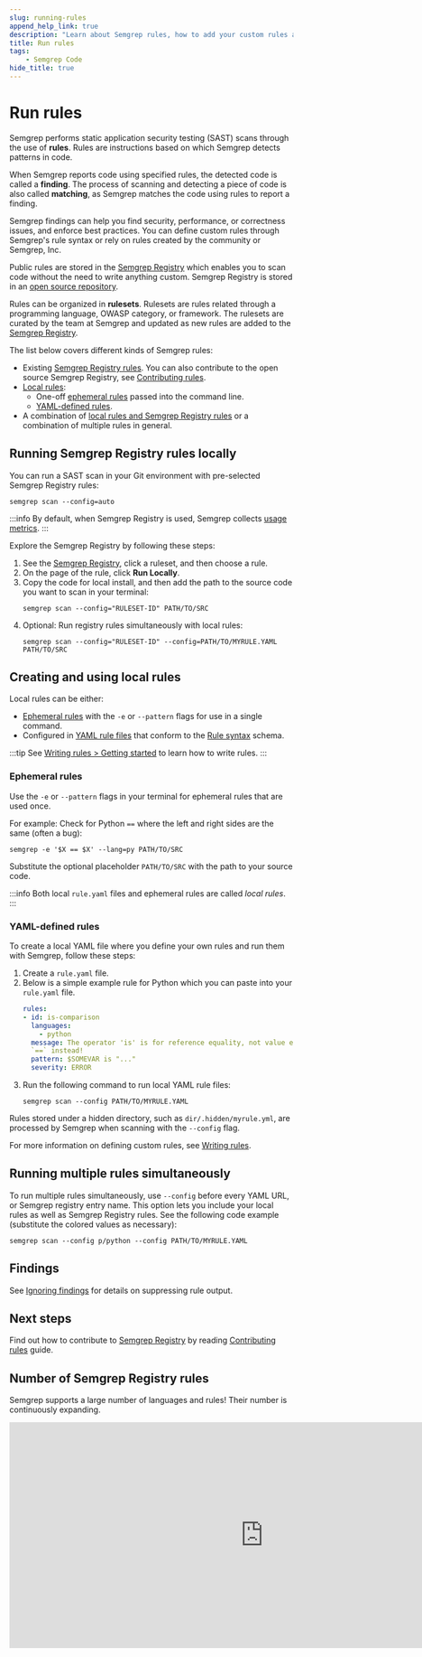 ```yaml
---
slug: running-rules
append_help_link: true
description: "Learn about Semgrep rules, how to add your custom rules and rules from Semgrep Registry, a community-contributed repository of rules to help enforce security."
title: Run rules
tags:
    - Semgrep Code
hide_title: true
---
```


# Run rules

Semgrep performs static application security testing (SAST) scans through the use of **rules**. Rules are instructions based on which Semgrep detects patterns in code.

When Semgrep reports code using specified rules, the detected code is called a **finding**. The process of scanning and detecting a piece of code is also called **matching**, as Semgrep matches the code using rules to report a finding.

Semgrep findings can help you find security, performance, or correctness issues, and enforce best practices. You can define custom rules through Semgrep's rule syntax or rely on rules created by the community or Semgrep, Inc.

Public rules are stored in the [<i class="fas fa-external-link fa-xs"></i> Semgrep Registry](https://semgrep.dev/explore) which enables you to scan code without the need to write anything custom. Semgrep Registry is stored in an [open source repository](https://github.com/semgrep/semgrep-rules).

Rules can be organized in **rulesets**. Rulesets are rules related through a programming language, OWASP category, or framework. The rulesets are curated by the team at Semgrep and updated as new rules are added to the [Semgrep Registry](https://semgrep.dev/explore).

The list below covers different kinds of Semgrep rules:

- Existing [Semgrep Registry rules](#running-semgrep-registry-rules-locally). You can also contribute to the open source Semgrep Registry, see [Contributing rules](/contributing/contributing-to-semgrep-rules-repository).
- [Local rules](#creating-and-using-local-rules):
  - One-off [ephemeral rules](#ephemeral-rules) passed into the command line.
  - [YAML-defined rules](#yaml-defined-rules).
- A combination of [local rules and Semgrep Registry rules](#running-multiple-rules-simultaneously) or a combination of multiple rules in general.

## Running Semgrep Registry rules locally

You can run a SAST scan in your Git environment with pre-selected Semgrep Registry rules:

```
semgrep scan --config=auto
```

:::info
By default, when Semgrep Registry is used, Semgrep collects [usage metrics](./metrics.md).
:::

Explore the Semgrep Registry by following these steps:

1. See the [Semgrep Registry](https://semgrep.dev/explore), click a ruleset, and then choose a rule.
2. On the page of the rule, click **Run Locally**.
3. Copy the code for local install, and then add the path to the source code you want to scan in your terminal:
    <pre class="language-bash"><code>semgrep scan --config="<span className="placeholder">RULESET-ID</span>" <span className="placeholder">PATH/TO/SRC</span></code></pre>
4. Optional: Run registry rules simultaneously with local rules:
   <pre class="language-bash"><code>semgrep scan --config="<span className="placeholder">RULESET-ID</span>" --config=<span className="placeholder">PATH/TO/MYRULE.YAML PATH/TO/SRC</span></code></pre>

<!-- ### Running Semgrep Registry continuously

To use Semgrep Registry continuously in your CI/CD pipeline, see the [Semgrep in CI](/semgrep-ci/overview) documentation.

-->

## Creating and using local rules

Local rules can be either:

- [Ephemeral rules](#ephemeral-rules) with the `-e` or `--pattern` flags for use in a single command.
- Configured in [YAML rule files](#yaml-defined-rules) that conform to the [Rule syntax](/writing-rules/rule-syntax) schema.

:::tip
See [Writing rules > Getting started](/writing-rules/overview/) to learn how to write rules.
:::

### Ephemeral rules

Use the `-e` or `--pattern` flags in your terminal for ephemeral rules that are used once.

For example: Check for Python `==` where the left and right sides are the same (often a bug):
<pre class="language-bash"><code>semgrep -e '$X == $X' --lang=py <span className="placeholder">PATH/TO/SRC</span></code></pre>
Substitute the optional placeholder <code><span className="placeholder">PATH/TO/SRC</span></code> with the path to your source code.

:::info
Both local `rule.yaml` files and ephemeral rules are called *local rules*.
:::

### YAML-defined rules

To create a local YAML file where you define your own rules and run them with Semgrep, follow these steps:

1. Create a `rule.yaml` file.
2. Below is a simple example rule for Python which you can paste into your `rule.yaml` file.
    ```yaml
    rules:
    - id: is-comparison
      languages:
        - python
      message: The operator 'is' is for reference equality, not value equality! Use
      `==` instead!
      pattern: $SOMEVAR is "..."
      severity: ERROR
    ```
3. Run the following command to run local YAML rule files:
    <pre class="language-bash"><code>semgrep scan --config <span className="placeholder">PATH/TO/MYRULE.YAML</span></code></pre>

Rules stored under a hidden directory, such as `dir/.hidden/myrule.yml`, are processed by Semgrep when scanning with the `--config` flag.

For more information on defining custom rules, see [Writing rules](/writing-rules/overview/).

## Running multiple rules simultaneously

To run multiple rules simultaneously, use `--config` before every YAML URL, or Semgrep registry entry name. This option lets you include your local rules as well as Semgrep Registry rules. See the following code example (substitute the colored values as necessary):

<pre class="language-bash"><code>semgrep scan --config <span className="placeholder">p/python</span> --config <span className="placeholder">PATH/TO/MYRULE.YAML</span></code></pre>

## Findings

See [Ignoring findings](/ignoring-files-folders-code/) for details on suppressing rule output.

## Next steps

Find out how to contribute to [Semgrep Registry](https://github.com/semgrep/semgrep-rules) by reading [Contributing rules](/contributing/contributing-to-semgrep-rules-repository) guide.

## Number of Semgrep Registry rules

Semgrep supports a large number of languages and rules! Their number is continuously expanding.

<div className="lang-container" style={{marginBottom: '20px'}}>
  <iframe width="900" height="400" frameBorder="0" src="https://dashboard.semgrep.dev/metric/registry.rules.num/graph"></iframe>
</div>
